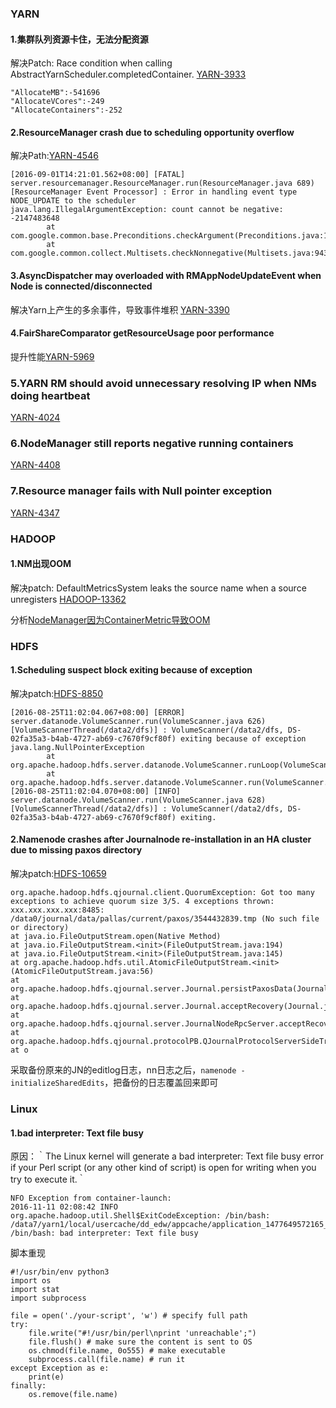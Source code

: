 
### **YARN**

#### **1.集群队列资源卡住，无法分配资源**

解决Patch: Race condition when calling AbstractYarnScheduler.completedContainer. [YARN-3933](https://issues.apache.org/jira/browse/YARN-3933)

```
"AllocateMB":-541696
"AllocateVCores":-249
"AllocateContainers":-252
```

#### **2.ResourceManager crash due to scheduling opportunity overflow**

解决Path:[YARN-4546](https://issues.apache.org/jira/browse/YARN-4546)
```
[2016-09-01T14:21:01.562+08:00] [FATAL] server.resourcemanager.ResourceManager.run(ResourceManager.java 689) [ResourceManager Event Processor] : Error in handling event type NODE_UPDATE to the scheduler
java.lang.IllegalArgumentException: count cannot be negative: -2147483648
        at com.google.common.base.Preconditions.checkArgument(Preconditions.java:115)
        at com.google.common.collect.Multisets.checkNonnegative(Multisets.java:943)
```
#### **3.AsyncDispatcher may overloaded with RMAppNodeUpdateEvent when Node is connected/disconnected**

解决Yarn上产生的多余事件，导致事件堆积 [YARN-3390](https://issues.apache.org/jira/browse/YARN-3990)

#### **4.FairShareComparator getResourceUsage poor performance**

提升性能[YARN-5969](https://issues.apache.org/jira/browse/YARN-5969)

### **5.YARN RM should avoid unnecessary resolving IP when NMs doing heartbeat**

[YARN-4024](https://issues.apache.org/jira/browse/YARN-4024)

### **6.NodeManager still reports negative running containers**

[YARN-4408](https://issues.apache.org/jira/browse/YARN-4408)

### **7.Resource manager fails with Null pointer exception**

[YARN-4347](https://issues.apache.org/jira/browse/YARN-4347)

### **HADOOP**

#### **1.NM出现OOM**

解决patch: DefaultMetricsSystem leaks the source name when a source unregisters [HADOOP-13362](https://issues.apache.org/jira/browse/HADOOP-13362)

分析[NodeManager因为ContainerMetric导致OOM](http://hackershell.cn/?p=993)

### **HDFS**

#### **1.Scheduling suspect block exiting because of exception**

解决patch:[HDFS-8850](https://issues.apache.org/jira/browse/HDFS-8850)
```
[2016-08-25T11:02:04.067+08:00] [ERROR] server.datanode.VolumeScanner.run(VolumeScanner.java 626) [VolumeScannerThread(/data2/dfs)] : VolumeScanner(/data2/dfs, DS-02fa35a3-b4ab-4727-ab69-c7670f9cf80f) exiting because of exception
java.lang.NullPointerException
        at org.apache.hadoop.hdfs.server.datanode.VolumeScanner.runLoop(VolumeScanner.java:539)
        at org.apache.hadoop.hdfs.server.datanode.VolumeScanner.run(VolumeScanner.java:619)
[2016-08-25T11:02:04.070+08:00] [INFO] server.datanode.VolumeScanner.run(VolumeScanner.java 628) [VolumeScannerThread(/data2/dfs)] : VolumeScanner(/data2/dfs, DS-02fa35a3-b4ab-4727-ab69-c7670f9cf80f) exiting.
```

#### **2.Namenode crashes after Journalnode re-installation in an HA cluster due to missing paxos directory**

解决patch:[HDFS-10659](https://issues.apache.org/jira/browse/HDFS-10659)
```
org.apache.hadoop.hdfs.qjournal.client.QuorumException: Got too many exceptions to achieve quorum size 3/5. 4 exceptions thrown:
xxx.xxx.xxx.xxx:8485: /data0/journal/data/pallas/current/paxos/3544432839.tmp (No such file or directory)
at java.io.FileOutputStream.open(Native Method)
at java.io.FileOutputStream.<init>(FileOutputStream.java:194)
at java.io.FileOutputStream.<init>(FileOutputStream.java:145)
at org.apache.hadoop.hdfs.util.AtomicFileOutputStream.<init>(AtomicFileOutputStream.java:56)
at org.apache.hadoop.hdfs.qjournal.server.Journal.persistPaxosData(Journal.java:964)
at org.apache.hadoop.hdfs.qjournal.server.Journal.acceptRecovery(Journal.java:839)
at org.apache.hadoop.hdfs.qjournal.server.JournalNodeRpcServer.acceptRecovery(JournalNodeRpcServer.java:200)
at org.apache.hadoop.hdfs.qjournal.protocolPB.QJournalProtocolServerSideTranslatorPB.acceptRecovery(QJournalProtocolServerSideTranslatorPB.java:229)
at o
```
采取备份原来的JN的editlog日志，nn日志之后，`namenode -initializeSharedEdits`，把备份的日志覆盖回来即可

### **Linux**

#### **1.bad interpreter: Text file busy**

原因：｀The Linux kernel will generate a bad interpreter: Text file busy error if your Perl script (or any other kind of script) is open for writing when you try to execute it.｀
```
NFO Exception from container-launch:
2016-11-11 02:08:42 INFO org.apache.hadoop.util.Shell$ExitCodeException: /bin/bash: /data7/yarn1/local/usercache/dd_edw/appcache/application_1477649572165_814985/container_1477649572165_814985_01_001323/launch_container.sh: /bin/bash: bad interpreter: Text file busy
```
脚本重现
```
#!/usr/bin/env python3
import os
import stat
import subprocess

file = open('./your-script', 'w') # specify full path
try:
    file.write("#!/usr/bin/perl\nprint 'unreachable';") 
    file.flush() # make sure the content is sent to OS
    os.chmod(file.name, 0o555) # make executable
    subprocess.call(file.name) # run it
except Exception as e:
    print(e)
finally:
    os.remove(file.name)
```

